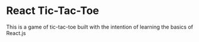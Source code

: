 # React Tic-Tac-Toe

This is a game of tic-tac-toe built with the intention of learning the basics of React.js
